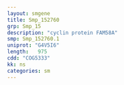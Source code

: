 ```yaml
---
layout: smgene
title: Smp_152760
grp: Smp_15
description: "cyclin protein FAM58A"
smp: Smp_152760.1
uniprot: "G4V5I6"
length:   975
cdd: "COG5333"
kk: ns
categories: sm
---
```

